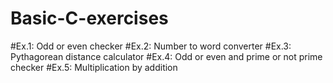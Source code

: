 # Basic-C-exercises 
#Ex.1: Odd or even checker
#Ex.2: Number to word converter
#Ex.3: Pythagorean distance calculator
#Ex.4: Odd or even and prime or not prime checker
#Ex.5: Multiplication by addition
